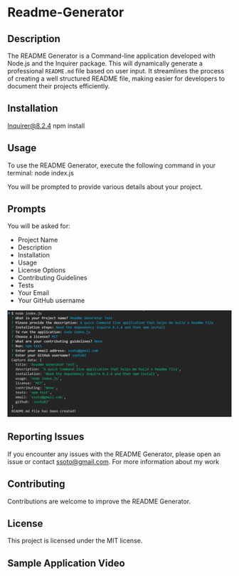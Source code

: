 # Readme-Generator
## Description

The README Generator is a Command-line application developed with Node.js and the Inquirer package. This will dynamically generate a professional `README.md` file based on user input. It streamlines the process of creating a well structured README file, making easier for developers to document their projects efficiently.

## Installation
Inquirer@8.2.4 
npm install

## Usage
To use the README Generator, execute the following command in your terminal: 
node index.js

You will be prompted to provide various details about your project.

## Prompts
You will be asked for:

* Project Name
* Description
* Installation 
* Usage
* License Options
* Contributing Guidelines
* Tests
* Your Email
* Your GitHub username



![Alt text](./assets/prompts.png)

## Reporting Issues
If you encounter any issues with the README Generator, please open an issue or contact ssoto@gmail.com. For more information about my work 

## Contributing
Contributions are welcome to improve the README Generator. 

## License
This project is licensed under the MIT license.

## Sample Application Video
